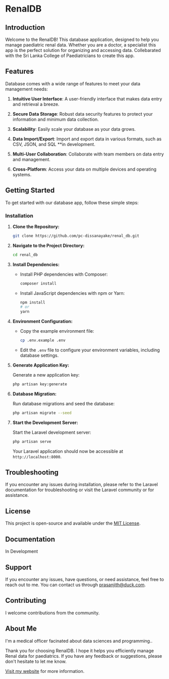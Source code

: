 # RenalDB

## Introduction

Welcome to the RenalDB! This database application, designed to help you manage paediatric renal data. Whether you are a doctor, a specialist this app is the perfect solution for organizing and accessing data.
Collebarated with the Sri Lanka College of Paediatricians to create this app.

## Features

Database comes with a wide range of features to meet your data management needs:

1. **Intuitive User Interface**: A user-friendly interface that makes data entry and retrieval a breeze.

2. **Secure Data Storage**: Robust data security features to protect your information and minimum data collection.

3. **Scalability**: Easily scale your database as your data grows.

4. **Data Import/Export**: Import and export data in various formats, such as CSV, JSON, and SQL **in development.

5. **Multi-User Collaboration**: Collaborate with team members on data entry and management.

6. **Cross-Platform**: Access your data on multiple devices and operating systems.

## Getting Started

To get started with our database app, follow these simple steps:

### Installation

1. **Clone the Repository:**

   ```bash
   git clone https://github.com/pc-dissanayake/renal_db.git
   ```

2. **Navigate to the Project Directory:**

   ```bash
   cd renal_db
   ```

3. **Install Dependencies:**

   - Install PHP dependencies with Composer:

     ```bash
     composer install
     ```

   - Install JavaScript dependencies with npm or Yarn:

     ```bash
     npm install
     # or
     yarn
     ```

4. **Environment Configuration:**

   - Copy the example environment file:

     ```bash
     cp .env.example .env
     ```

   - Edit the `.env` file to configure your environment variables, including database settings.

5. **Generate Application Key:**

   Generate a new application key:

   ```bash
   php artisan key:generate
   ```

6. **Database Migration:**

   Run database migrations and seed the database:

   ```bash
   php artisan migrate --seed
   ```

7. **Start the Development Server:**

   Start the Laravel development server:

   ```bash
   php artisan serve
   ```

   Your Laravel application should now be accessible at `http://localhost:8000`.



## Troubleshooting

If you encounter any issues during installation, please refer to the Laravel documentation for troubleshooting or visit the Laravel community or  for assistance.

## License

This project is open-source and available under the [MIT License](LICENSE).


## Documentation

In Development

## Support

If you encounter any issues, have questions, or need assistance, feel free to reach out to me. You can contact us through [prasanjith@duck.com](mailto:prasanjith@duck.com).

## Contributing

I welcome contributions from the community.


## About Me

I'm a medical officer facinated about data sciences and programming..

Thank you for choosing RenalDB. I hope it helps you efficiently manage Renal data for paediatrics. If you have any feedback or suggestions, please don't hesitate to let me know.

[Visit my website](https://www.prasanjith.com) for more information. 
